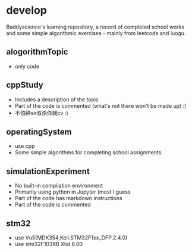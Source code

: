 # develop

Baddyscience's learning repository, a record of completed school works and some simple algorithmic exercises - mainly from leetcode and luogu.

## alogorithmTopic

- only code


## cppStudy

- Includes a description of the topic
- Part of the code is commented (what's not there won't be made up) :)
- 不怕钟sir双杀你就cv :)

## operatingSystem

- use cpp
- Some simple algorithms for completing school assignments


## simulationExperiment

- No built-in compilation environment
- Primarily using python in Jupyter (most I guess
- Part of the code has markdown instructions
- Part of the code is commented

## stm32

- use Vu5(MDK354,Keil.STM32F1xx_DFP.2.4.0)
- use stm32F103RB Xtal 8.00